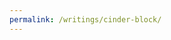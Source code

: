 ```yaml
---
permalink: /writings/cinder-block/
---
```


<div id="dynamic-content">
  <!-- Content will be dynamically populated by JavaScript -->
</div>